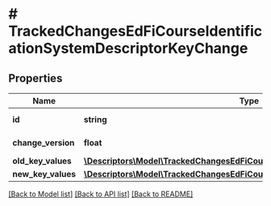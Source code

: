 # # TrackedChangesEdFiCourseIdentificationSystemDescriptorKeyChange

## Properties

Name | Type | Description | Notes
------------ | ------------- | ------------- | -------------
**id** | **string** | Resource identifier | [optional]
**change_version** | **float** | Change version | [optional]
**old_key_values** | [**\Descriptors\Model\TrackedChangesEdFiCourseIdentificationSystemDescriptorKey**](TrackedChangesEdFiCourseIdentificationSystemDescriptorKey.md) |  | [optional]
**new_key_values** | [**\Descriptors\Model\TrackedChangesEdFiCourseIdentificationSystemDescriptorKey**](TrackedChangesEdFiCourseIdentificationSystemDescriptorKey.md) |  | [optional]

[[Back to Model list]](../../README.md#models) [[Back to API list]](../../README.md#endpoints) [[Back to README]](../../README.md)
